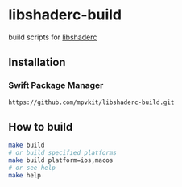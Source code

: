 # libshaderc-build

build scripts for [libshaderc](https://github.com/google/shaderc)

## Installation

### Swift Package Manager

```
https://github.com/mpvkit/libshaderc-build.git
```

## How to build

```bash
make build
# or build specified platforms 
make build platform=ios,macos
# or see help
make help
```
